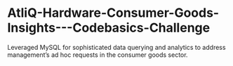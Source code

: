 # AtliQ-Hardware-Consumer-Goods-Insights---Codebasics-Challenge
Leveraged MySQL for sophisticated data querying and analytics to address management’s ad hoc requests in the consumer goods sector.
